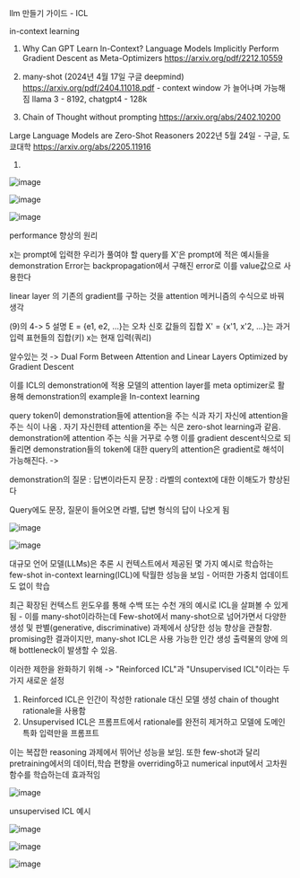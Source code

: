 llm 만들기 가이드 - ICL

in-context learning

1. Why Can GPT Learn In-Context?
Language Models Implicitly Perform Gradient Descent as
Meta-Optimizers
https://arxiv.org/pdf/2212.10559

2. many-shot (2024년 4월 17일 구글 deepmind)
https://arxiv.org/pdf/2404.11018.pdf - context window 가 늘어나며 가능해짐
llama 3 - 8192, chatgpt4 - 128k

3. Chain of Thought without prompting
https://arxiv.org/abs/2402.10200

Large Language Models are Zero-Shot Reasoners 
2022년 5월 24일 - 구글, 도쿄대학
https://arxiv.org/abs/2205.11916

1.
![image](https://github.com/jinuk0211/llm_project/assets/150532431/3dc97499-bfce-41ea-a6fc-c706343efa64)


![image](https://github.com/jinuk0211/llm_project/assets/150532431/dd275103-00f3-4abe-8384-5772fede0744)

![image](https://github.com/jinuk0211/llm_project/assets/150532431/9e1d0218-5e8c-4cfb-a369-05990f35de5d)


performance 향상의 원리  

x는 prompt에 입력한 우리가 풀여야 할 query를
X'은 prompt에 적은 예시들을 demonstration
Error는 backpropagation에서 구해진 error로 이를 value값으로 사용한다

linear layer 의 기존의 gradient를 구하는 것을 attention 메커니즘의 수식으로 바꿔 생각 

(9)의 4-> 5 설명
E = {e1, e2, ...}는 오차 신호 값들의 집합
X' = {x'1, x'2, ...}는 과거 입력 표현들의 집합(키)
x는 현재 입력(쿼리)

알수있는 것 ->
Dual Form Between Attention and Linear
Layers Optimized by Gradient Descent



이를 ICL의 demonstration에 적용
모델의 attention layer를 meta optimizer로 활용해 demonstration의 example을 In-context learning

query token이 demonstration들에 attention을 주는 식과 자기 자신에 attention을 주는 식이 나옴 . 자기 자신한테 attention을 주는 식은 zero-shot learning과 같음.
demonstration에 attention 주는 식을 거꾸로 수행 이를 gradient descent식으로 되돌리면 demonstration들의 token에 대한 query의 attention은 gradient로 해석이 가능해진다. ->

demonstration의 질문 : 답변이라든지
문장 : 라벨의 context에 대한 이해도가 향상된다

Query에도 문장, 질문이 들어오면 라벨, 답변 형식의 답이 나오게 됨

![image](https://github.com/jinuk0211/llm_project/assets/150532431/c2e2ff74-158e-4f28-88ab-f1bae8ade562)


![image](https://github.com/jinuk0211/llm_project/assets/150532431/7d04378a-2d07-4116-b3aa-81d7794250a2)



대규모 언어 모델(LLMs)은 추론 시 컨텍스트에서 제공된 몇 가지 예시로 학습하는 few-shot in-context learning(ICL)에 탁월한 성능을 보임 - 어떠한 가중치 업데이트도 없이 학습 

최근 확장된 컨텍스트 윈도우를 통해 수백 또는 수천 개의 예시로 ICL을 살펴볼 수 있게 됨 - 이를 many-shot이라하는데 Few-shot에서 many-shot으로 넘어가면서 다양한 생성 및 판별(generative, discriminative) 과제에서 상당한 성능 향상을 관찰함. promising한 결과이지만, many-shot ICL은 사용 가능한 인간 생성 출력물의 양에 의해 bottleneck이 발생할 수 있음.

이러한 제한을 완화하기 위해
-> "Reinforced ICL"과 "Unsupervised ICL"이라는 두 가지 새로운 설정 
1. Reinforced ICL은 인간이 작성한 rationale 대신 모델 생성 chain of thought rationale을 사용함
2. Unsupervised ICL은 프롬프트에서 rationale를 완전히 제거하고 모델에 도메인 특화 입력만을 프롬프트

이는 복잡한 reasoning 과제에서 뛰어난 성능을 보임. 또한 few-shot과 달리 pretraining에서의 데이터,학습 편향을 overriding하고 numerical input에서 고차원 함수를 학습하는데 효과적임

![image](https://github.com/jinuk0211/llm_project/assets/150532431/a4666c69-7a05-494c-9745-d7502b849cbc)


unsupervised ICL 예시

![image](https://github.com/jinuk0211/llm_project/assets/150532431/7343fb5a-91f7-4f38-a578-1c1d0518979e)

![image](https://github.com/jinuk0211/llm_project/assets/150532431/c13de153-4a18-470d-b1e7-f78831f85487)

![image](https://github.com/jinuk0211/llm_project/assets/150532431/6c6bc7d6-f8f4-4058-b618-4357a2e67adc)
